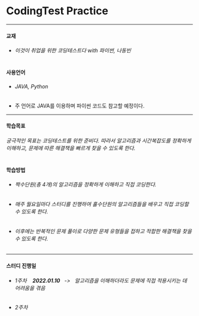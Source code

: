 # CodingTest Practice 
--------------------------
#### 교재 
* ######  이것이 취업을 위한 코딩테스트다 with 파이썬, 나동빈
#
#### 사용언어
* ###### JAVA, Python
* 주 언어로 JAVA를 이용하며 파이썬 코드도 참고할 예정이다.
--------------------------
#### 학습목표
###### 궁극적인 목표는 코딩테스트를 위한 준비다. 따라서 알고리즘과 시간복잡도를 정확하게 이해하고, 문제에 따른 해결책을 빠르게 찾을 수 있도록 한다.
#
#### 학습방법
* ###### 짝수단원(총 4개)의 알고리즘을 정확하게 이해하고 직접 코딩한다.
* ###### 매주 월요일마다 스터디를 진행하여 홀수단원의 알고리즘들을 배우고 직접 코딩할 수 있도록 한다.  
* ###### 이후에는 반복적인 문제 풀이로 다양한 문제 유형들을 접하고 적합한 해결책을 찾을 수 있도록 한다.
--------------------------
#### 스터디 진행일
* ###### 1주차 &nbsp;&nbsp;&nbsp;**2022.01.10** &nbsp;&nbsp;->&nbsp;&nbsp; 알고리즘을 이해하더라도 문제에 직접 적용시키는 데 어려움을 겪음
* ###### 2주차 &nbsp;&nbsp;&nbsp;
